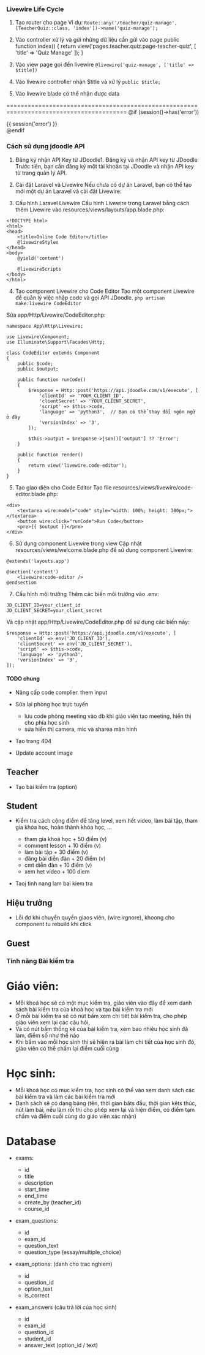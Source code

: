 ### Livewire Life Cycle

1. Tạo router cho page
Ví dụ:
`Route::any('/teacher/quiz-manage', [TeacherQuiz::class, 'index'])->name('quiz-manage');`

2. Vào controller xử lý và gửi những dữ liệu cần gửi vào page
public function index()
    {
        return view('pages.teacher.quiz.page-teacher-quiz', [
            'title' => 'Quiz Manage'
        ]);
    }

3. Vào view page gọi đến livewire
`@livewire('quiz-manage', ['title' => $title])`

4. Vào livewire controller nhận $title và xử lý
`public $title;`

5. Vào livewire blade có thể nhận được data

========================================================================================
@if (session()->has('error'))
    <div class="error">
        <span>{{ session('error') }}</span>
    </div>
@endif



### Cách sử dụng jdoodle API
1. Đăng ký nhận API Key từ JDoodle1.
Đăng ký và nhận API key từ JDoodle
Trước tiên, bạn cần đăng ký một tài khoản tại JDoodle và nhận API key từ trang quản lý API.

2. Cài đặt Laravel và Livewire
Nếu chưa có dự án Laravel, bạn có thể tạo mới một dự án Laravel và cài đặt Livewire:

3. Cấu hình Laravel Livewire
Cấu hình Livewire trong Laravel bằng cách thêm Livewire vào resources/views/layouts/app.blade.php:
```
<!DOCTYPE html>
<html>
<head>
    <title>Online Code Editor</title>
    @livewireStyles
</head>
<body>
    @yield('content')

    @livewireScripts
</body>
</html>
```

4. Tạo component Livewire cho Code Editor
Tạo một component Livewire để quản lý việc nhập code và gọi API JDoodle.
`php artisan make:livewire CodeEditor`

Sửa app/Http/Livewire/CodeEditor.php:
```
namespace App\Http\Livewire;

use Livewire\Component;
use Illuminate\Support\Facades\Http;

class CodeEditor extends Component
{
    public $code;
    public $output;

    public function runCode()
    {
        $response = Http::post('https://api.jdoodle.com/v1/execute', [
            'clientId' => 'YOUR_CLIENT_ID',
            'clientSecret' => 'YOUR_CLIENT_SECRET',
            'script' => $this->code,
            'language' => 'python3',  // Bạn có thể thay đổi ngôn ngữ ở đây
            'versionIndex' => '3',
        ]);

        $this->output = $response->json()['output'] ?? 'Error';
    }

    public function render()
    {
        return view('livewire.code-editor');
    }
}
```
5. Tạo giao diện cho Code Editor
Tạo file resources/views/livewire/code-editor.blade.php:

```
<div>
    <textarea wire:model="code" style="width: 100%; height: 300px;"></textarea>
    <button wire:click="runCode">Run Code</button>
    <pre>{{ $output }}</pre>
</div>
```

6. Sử dụng component Livewire trong view
Cập nhật resources/views/welcome.blade.php để sử dụng component Livewire:

```
@extends('layouts.app')

@section('content')
    <livewire:code-editor />
@endsection
```

7. Cấu hình môi trường
Thêm các biến môi trường vào .env:

```
JD_CLIENT_ID=your_client_id
JD_CLIENT_SECRET=your_client_secret
```
Và cập nhật app/Http/Livewire/CodeEditor.php để sử dụng các biến này:

```
$response = Http::post('https://api.jdoodle.com/v1/execute', [
    'clientId' => env('JD_CLIENT_ID'),
    'clientSecret' => env('JD_CLIENT_SECRET'),
    'script' => $this->code,
    'language' => 'python3',
    'versionIndex' => '3',
]);
```


#### TODO chung

<!-- - sửa lại quizz. reset cau tra loi dung khi next cau -->
- Nâng cấp code complier. them input

- Sửa lại phòng học trực tuyến 
    + lưu code phòng meeting vào db khi giáo viên tạo meeting, hiển thị cho phía học sinh
    + sửa hiển thị camera, mic và sharea màn hinh


<!-- - quên mật khẩu (vấn đề email) -->
<!-- - Phần thống kê menu -->
<!-- - Theem discovery theo lop -->
<!-- - Thay ảnh khi chưa có video cho lesson -->
<!-- - Diễn đàn -->
<!-- - Taoj trang dien dan chi tiet, comment, like -->
- Tạo trang 404
<!-- - Bang xep hang trong account -->
- Update account image

<!-- - Trang tai lieu hoc tap cho moi lesson (option) -->
<!-- - CSS trng taif lieu hoc tap -->
<!-- - lam alert -->

<!-- - course-card info min-h-[180px] -->

<!-- - Them loading khi upload video -->
<!-- - Tích hợp thêm alert cho các thông báo -->



## Teacher
- Tạo bài kiểm tra (option)
<!-- - Xoá lesson -->
<!-- - Theem nut xoa yeu cau tham gia o teacher student manage -->
<!-- - Sua loading khi upload video -->

## Student
- Kiểm tra cách cộng điểm để tăng level, xem hết video, làm bài tập, tham gia khóa học, hoàn thành khóa học, ...
    + tham gia khoá học + 50 điểm (v)
    + comment lesson + 10 điểm (v)
    + làm bài tập + 30 điểm (v)
    + đăng bài diễn đàn + 20 điểm (v)
    + cmt diễn đàn + 10 điểm (v)
    + xem het video + 100 diem

- Taoj tinh nang lam bai kiem tra
    
<!-- - Tham gia phòng học trực tuyến -->

## Hiệu trưởng
<!-- - Tạo một tài khoản root có mọi quyền -->
<!-- - Phân quyền cho hiệu trưởng có thể phân quyền cho các giáo viên -->
- Lỗi đơ khi chuyển quyền giaos viên, (wire:irgnore), khoong cho component tu rebuild khi click

## Guest
<!-- - return moi route den login -->



### Tính năng Bài kiểm tra
# Giáo viên: 
- Mỗi khoá học sẽ có một mục kiểm tra, giáo viên vào đây để xem danh sách bài kiểm tra của khoá học và tạo bài kiểm tra mới
- Ở mỗi bài kiểm tra sẽ có nút bấm xem chi tiết bài kiểm tra, cho phép giáo viên xem lại các câu hỏi,
- Và có nút bấm thống kê của bài kiểm tra, xem bao nhiêu học sinh đã làm, điểm số như thế nào
- Khi bấm vào mỗi học sinh thì sẽ hiện ra  bài làm chi tiết của học sinh đó, giáo viên có thể chấm lại điểm cuối cùng

# Học sinh:
- Mỗi khoá học có mục kiểm tra, học sinh có thể vào xem danh sách các bài kiểm tra và làm các bài kiểm tra mới
- Danh sách sẽ có dạng bảng (tên, thời gian băts đầu, thời gian kêts thúc, nút làm bài, nếu làm rồi thì cho phép xem lại và hiện điểm, có điểm tạm chấm và điểm cuối cùng do giáo viên xác nhận)

# Database
- exams:
    + id
    + title 
    + description
    + start_time
    + end_time
    + create_by (teacher_id)
    + course_id

- exam_questions:
    + id
    + exam_id
    + question_text
    + question_type (essay/multiple_choice)

- exam_options: (danh cho trac nghiem)
    + id
    + question_id
    + option_text
    + is_correct

- exam_answers (câu trả lời của học sinh)
    + id
    + exam_id
    + question_id
    + student_id
    + answer_text (option_id / text)